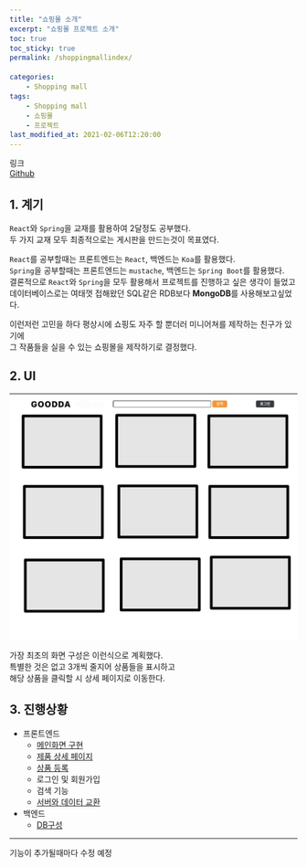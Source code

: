 ```yaml
---
title: "쇼핑몰 소개"
excerpt: "쇼핑몰 프로젝트 소개"
toc: true
toc_sticky: true
permalink: /shoppingmallindex/

categories:
    - Shopping mall
tags:
    - Shopping mall
    - 쇼핑몰
    - 프로젝트
last_modified_at: 2021-02-06T12:20:00
---
```


링크  
[Github](https://github.com/so-woon-1221/ShoppingMall)

## 1. 계기

`React`와 `Spring`을 교재를 활용하여 2달정도 공부했다.  
두 가지 교재 모두 최종적으로는 게시판을 만드는것이 목표였다.

`React`를 공부할때는 프론트엔드는 `React`, 백엔드는 `Koa`를 활용했다.  
`Spring`을 공부할때는 프론트엔드는 `mustache`, 백엔드는 `Spring Boot`를 활용했다.  
결론적으로 `React`와 `Spring`을 모두 활용해서 프로젝트를 진행하고 싶은 생각이 들었고  
데이터베이스로는 여태껏 접해왔던 SQL같은 RDB보다 **MongoDB**를 사용해보고싶었다.

이런저런 고민을 하다 평상시에 쇼핑도 자주 할 뿐더러 미니어쳐를 제작하는 친구가 있기에  
그 작품들을 실을 수 있는 쇼핑몰을 제작하기로 결정했다.

## 2. UI

![UI](/assets/image/UI.jpg)

가장 최초의 화면 구성은 이런식으로 계획했다.  
특별한 것은 없고 3개씩 줄지어 상품들을 표시하고  
해당 상품을 클릭할 시 상세 페이지로 이동한다.

## 3. 진행상황

-   프론트엔드
    -   [메인화면 구현](/shoppingmall/mainpage)
    -   [제품 상세 페이지](/shoppingmall/infopage)
    -   [상품 등록](/shoppingmall/insert)
    -   로그인 및 회원가입
    -   검색 기능
    -   [서버와 데이터 교환](/shoppingmall/axios)
-   백엔드
    -   [DB구성](/shoppingmall/backDB)

---

기능이 추가될때마다 수정 예정
